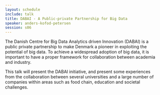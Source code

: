 ```yaml
---
layout: schedule
include: talk
title: DABAI - A Public-private Partnership for Big Data
speaker: anders-kofod-petersen
session: s06
---
```


The Danish Centre for Big Data Analytics driven Innovation (DABAI) is a public
private partnership to make Denmark a pioneer in exploiting the potential of big
data. To achieve a widespread adoption of big data, it is important to have a
proper framework for collaboration between academia and industry.

This talk will present the DABAI initiative, and present some experiences from
the collaboration between several universities and a large number of companies
within areas such as food chain, education and societal challenges. 
